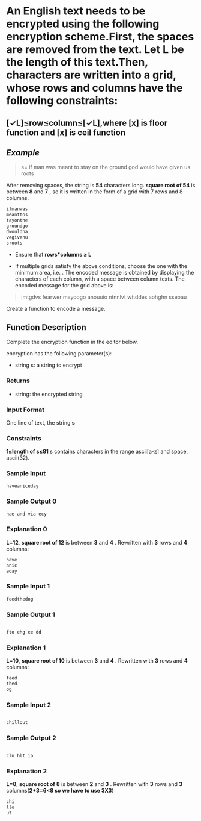 # An English text needs to be encrypted using the following encryption scheme.First, the spaces are removed from the text. Let **L** be the length of this text.Then, characters are written into a grid, whose rows and columns have the following constraints:

## **[✓L]≤row≤column≤[✓L],where [x] is floor function and [x] is ceil function**

## *Example*

> s= if man was meant to stay on the ground god would have  given us roots


After removing spaces, the string is  **54** characters long. **square root of 54**  is between **8** and **7** , so it is written in the form of a grid with 7 rows and 8 columns.

```javascript
ifmanwas  
meanttos          
tayonthe  
groundgo  
dwouldha  
vegivenu  
sroots
```

- Ensure that **rows*columns ≥ L**

- If multiple grids satisfy the above conditions, choose the one with the minimum area, i.e. .
The encoded message is obtained by displaying the characters of each column, with a space between column texts. The encoded message for the grid above is:

> imtgdvs fearwer mayoogo anouuio ntnnlvt wttddes aohghn sseoau

Create a function to encode a message.

## **Function Description**

Complete the encryption function in the editor below.

encryption has the following parameter(s):

- string s: a string to encrypt

### **Returns**

- string: the encrypted string

### **Input Format**

One line of text, the string **s**

### **Constraints**

**1≤length of s≤81**
s contains characters in the range ascii[a-z] and space, ascii(32).

### **Sample Input**

```javascript 
haveaniceday
```

### **Sample Output 0**

```javascript
hae and via ecy
```

### **Explanation 0**


**L=12**, **square root of 12**  is between  **3** and **4**  .
Rewritten with **3** rows and **4**  columns:

```javascript
have
anic
eday
```

### **Sample Input 1**

```javascript
feedthedog   
``` 

### **Sample Output 1**

```javascript

fto ehg ee dd
```

### **Explanation 1**


**L=10**, **square root of 10**  is between  **3** and **4**  .
Rewritten with **3** rows and **4**  columns:

```javascript
feed
thed
og
```

### **Sample Input 2**

```javascript

chillout
```

### **Sample Output 2**

```javascript

clu hlt io
```

### **Explanation 2**

**L=8**, **square root of 8**  is between  **2** and **3**  .
Rewritten with **3** rows and **3**  columns(**2*3=6<8 so we have to use 3X3**)

```javascript
chi
llo
ut
```